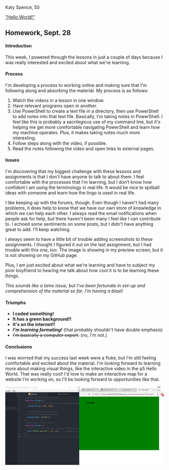 Katy Spence, 50

["Hello World!"](https://katyspence.github.io/120-work/hw-3/)

## Homework, Sept. 28

#### Introduction
This week, I powered through the lessons in just a couple of days because I was really interested and excited about what we're learning.

#### Process
I'm developing a process to working online and making sure that I'm following along and absorbing the material. My process is as follows:
1. Watch the videos in a lesson in one window.
2. Have relevant programs open in another.
3. Use PowerShell to create a text file in a directory, then use PowerShell to add notes into that text file. Basically, I'm taking notes in PowerShell. I feel like this is probably a sacrilegious use of my command line, but it's helping me get more comfortable navigating PowerShell and learn how my machine operates. Plus, it makes taking notes much more interesting.
4. Follow steps along with the video, if possible.
5. Read the notes following the video and open links to external pages.


#### Issues
I'm discovering that my biggest challenge with these lessons and assignments is that I don't have anyone to talk to about them. I feel comfortable with the processes that I'm learning, but I don't know how confident I am using the terminology in real life. It would be nice to spitball ideas with someone and learn how the lingo is used in real life.

I like keeping up with the forums, though. Even though I haven't had many problems, it does help to know that we have our own store of knowledge in which we can help each other. I always read the email notifications when people ask for help, but there haven't been many I feel like I can contribute to. I echoed some sentiments on some posts, but I didn't have anything great to add. I'll keep watching.

I always seem to have a little bit of trouble adding screenshots to these assignments. I thought I figured it out on the last assignment, but I had trouble with this one, too. The image is showing in my preview screen, but it is not showing on my GitHub page.


Plus, I am just excited about what we're learning and have to subject my poor boyfriend to hearing me talk about how cool it is to be learning these things.

*This sounds like a lame issue, but I've been fortunate in set-up and comprehension of the material so far. I'm having a blast!*

#### Triumphs
- **I coded something!**
- **It has a green background!!**
- **It's on the internet!!**
- **_I'm learning formating!_** (that probably shouldn't have double emphasis)
- ~~I'm basically a computer expert.~~ (no, I'm not.)

#### Conclusions
I was worried that my success last week were a fluke, but I'm still feeling comfortable and excited about the material. I'm looking forward to learning more about making visual things, like the interactive video in the p5 Hello World. That was really cool! I'd love to make an interactive map for a website I'm working on, so I'll be looking forward to opportunities like that.

![Here's my Hello World.](./Capture.PNG)
